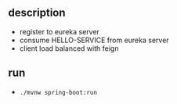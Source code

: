 ## description
* register to eureka server
* consume HELLO-SERVICE from eureka server
* client load balanced with feign

## run
* `./mvnw spring-boot:run`
